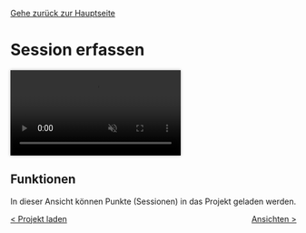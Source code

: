 [Gehe zurück zur Hauptseite](index.html)

# Session erfassen

<video controls autoplay loop muted style="max-width: 100%; box-shadow: 0 0 5px rgba(0, 0, 0, 0.3);">
<source src="./videos/session_erfassen.mp4" type="video/mp4">
Your browser does not support the video tag.
</video>

<p></p>

## Funktionen

In dieser Ansicht können Punkte (Sessionen) in das Projekt geladen werden.

<div style="text-align: left; float: left;"><a href="load_project.html">< Projekt laden</a></div>
<div style="text-align: right; float: right;"><a href="current_project.html">Ansichten ></a></div>
